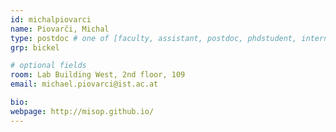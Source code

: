 ```yaml
---
id: michalpiovarci
name: Piovarči, Michal
type: postdoc # one of [faculty, assistant, postdoc, phdstudent, intern]
grp: bickel

# optional fields
room: Lab Building West, 2nd floor, 109
email: michael.piovarci@ist.ac.at

bio:
webpage: http://misop.github.io/
---
```

